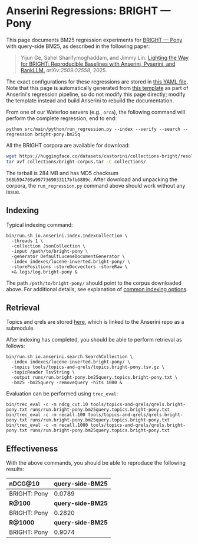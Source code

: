 # Anserini Regressions: BRIGHT &mdash; Pony

This page documents BM25 regression experiments for [BRIGHT &mdash; Pony](https://brightbenchmark.github.io/) with query-side BM25, as described in the following paper:

> Yijun Ge, Sahel Sharifymoghaddam, and Jimmy Lin. [Lighting the Way for BRIGHT: Reproducible Baselines with Anserini, Pyserini, and RankLLM.](https://arxiv.org/abs/2509.02558) _arXiv:2509.02558_, 2025.

The exact configurations for these regressions are stored in [this YAML file](../../src/main/resources/regression/bright-pony.bm25q.yaml).
Note that this page is automatically generated from [this template](../../src/main/resources/docgen/templates/bright-pony.bm25q.template) as part of Anserini's regression pipeline, so do not modify this page directly; modify the template instead and build Anserini to rebuild the documentation.

From one of our Waterloo servers (e.g., `orca`), the following command will perform the complete regression, end to end:

```
python src/main/python/run_regression.py --index --verify --search --regression bright-pony.bm25q
```

All the BRIGHT corpora are available for download:

```bash
wget https://huggingface.co/datasets/castorini/collections-bright/resolve/main/bright-corpus.tar -P collections/
tar xvf collections/bright-corpus.tar -C collections/
```

The tarball is 284 MB and has MD5 checksum `568b594709a9977369033117bfb6889c`.
After download and unpacking the corpora, the `run_regression.py` command above should work without any issue.

## Indexing

Typical indexing command:

```
bin/run.sh io.anserini.index.IndexCollection \
  -threads 1 \
  -collection JsonCollection \
  -input /path/to/bright-pony \
  -generator DefaultLuceneDocumentGenerator \
  -index indexes/lucene-inverted.bright-pony/ \
  -storePositions -storeDocvectors -storeRaw \
  >& logs/log.bright-pony &
```

The path `/path/to/bright-pony/` should point to the corpus downloaded above.
For additional details, see explanation of [common indexing options](../../docs/common-indexing-options.md).

## Retrieval

Topics and qrels are stored [here](https://github.com/castorini/anserini-tools/tree/master/topics-and-qrels), which is linked to the Anserini repo as a submodule.

After indexing has completed, you should be able to perform retrieval as follows:

```
bin/run.sh io.anserini.search.SearchCollection \
  -index indexes/lucene-inverted.bright-pony/ \
  -topics tools/topics-and-qrels/topics.bright-pony.tsv.gz \
  -topicReader TsvString \
  -output runs/run.bright-pony.bm25query.topics.bright-pony.txt \
  -bm25 -bm25query -removeQuery -hits 1000 &
```

Evaluation can be performed using `trec_eval`:

```
bin/trec_eval -c -m ndcg_cut.10 tools/topics-and-qrels/qrels.bright-pony.txt runs/run.bright-pony.bm25query.topics.bright-pony.txt
bin/trec_eval -c -m recall.100 tools/topics-and-qrels/qrels.bright-pony.txt runs/run.bright-pony.bm25query.topics.bright-pony.txt
bin/trec_eval -c -m recall.1000 tools/topics-and-qrels/qrels.bright-pony.txt runs/run.bright-pony.bm25query.topics.bright-pony.txt
```

## Effectiveness

With the above commands, you should be able to reproduce the following results:

| **nDCG@10**                                                                                                  | **query-side-BM25**|
|:-------------------------------------------------------------------------------------------------------------|-----------|
| BRIGHT: Pony                                                                                                 | 0.0789    |
| **R@100**                                                                                                    | **query-side-BM25**|
| BRIGHT: Pony                                                                                                 | 0.2820    |
| **R@1000**                                                                                                   | **query-side-BM25**|
| BRIGHT: Pony                                                                                                 | 0.9074    |
